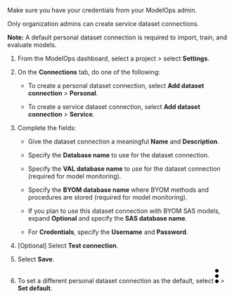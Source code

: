 Make sure you have your credentials from your ModelOps admin.

Only organization admins can create service dataset connections.

**Note:** A default personal dataset connection is required to import, train, and evaluate models.

1.  From the ModelOps dashboard, select a project > select **Settings**.


1.  On the **Connections** tab, do one of the following:

    -   To create a personal dataset connection, select **Add dataset connection** > **Personal**.


    -   To create a service dataset connection, select **Add dataset connection** > **Service**.


1.  Complete the fields:

    -   Give the dataset connection a meaningful **Name** and **Description**.


    -   Specify the **Database name** to use for the dataset connection.


    -   Specify the **VAL database name** to use for the dataset connection (required for model monitoring).


    -   Specify the **BYOM database name** where BYOM methods and procedures are stored (required for model monitoring).


    -   If you plan to use this dataset connection with BYOM SAS models, expand **Optional** and specify the **SAS database name**.


    -   For **Credentials**, specify the **Username** and **Password**.


1.  [Optional] Select **Test connection**.


1.  Select **Save**.


1.  To set a different personal dataset connection as the default, select ![kebab menu](Images/zsz1597101912145.svg) > **Set default**.


